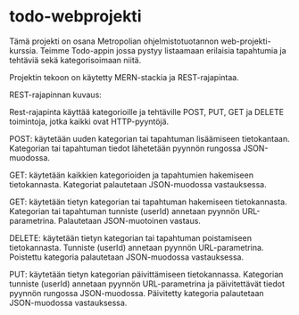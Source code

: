 # todo-webprojekti

Tämä projekti on osana Metropolian ohjelmistotuotannon web-projekti-kurssia. Teimme Todo-appin jossa pystyy listaamaan 
erilaisia tapahtumia ja tehtäviä sekä kategorisoimaan niitä.

Projektin tekoon on käytetty MERN-stackia ja REST-rajapintaa. 

REST-rajapinnan kuvaus:

Rest-rajapinta käyttää kategorioille ja tehtäville POST, PUT, GET ja DELETE toimintoja, jotka kaikki ovat HTTP-pyyntöjä.

POST: käytetään uuden kategorian tai tapahtuman lisäämiseen tietokantaan. Kategorian tai tapahtuman tiedot lähetetään pyynnön rungossa JSON-muodossa.

GET: käytetään kaikkien kategorioiden ja tapahtumien hakemiseen tietokannasta. Kategoriat palautetaan JSON-muodossa vastauksessa.

GET: käytetään tietyn kategorian tai tapahtuman hakemiseen tietokannasta. 
Kategorian tai tapahtuman tunniste (userId) annetaan pyynnön URL-parametrina. Palautetaan JSON-muotoinen vastaus.

DELETE: käytetään tietyn kategorian tai tapahtuman poistamiseen tietokannasta. 
Tunniste (userId) annetaan pyynnön URL-parametrina. Poistettu kategoria palautetaan JSON-muodossa vastauksessa.

PUT: käytetään tietyn kategorian päivittämiseen tietokannassa. 
Kategorian tunniste (userId) annetaan pyynnön URL-parametrina ja päivitettävät tiedot pyynnön rungossa JSON-muodossa. 
Päivitetty kategoria palautetaan JSON-muodossa vastauksessa.
